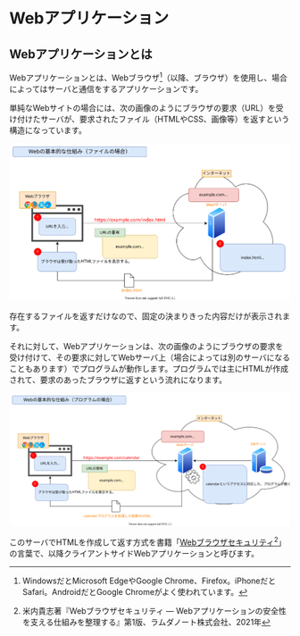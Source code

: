 # Webアプリケーション

## Webアプリケーションとは

Webアプリケーションとは、Webブラウザ[^1]（以降、ブラウザ）を使用し、場合によってはサーバと通信をするアプリケーションです。

単純なWebサイトの場合には、次の画像のようにブラウザの要求（URL）を受け付けたサーバが、要求されたファイル（HTMLやCSS、画像等）を返すという構造になっています。

![単純なWebサイトの例](image/web-site.svg)

存在するファイルを返すだけなので、固定の決まりきった内容だけが表示されます。

それに対して、Webアプリケーションは、次の画像のようにブラウザの要求を受け付けて、その要求に対してWebサーバ上（場合によっては別のサーバになることもあります）でプログラムが動作します。プログラムでは主にHTMLが作成されて、要求のあったブラウザに返すという流れになります。

![Webアプリケーションの例](image/web-application.svg)

このサーバでHTMLを作成して返す方式を書籍「[Webブラウザセキュリティ](https://www.lambdanote.com/products/wbs)[^2]」の言葉で、以降クライアントサイドWebアプリケーションと呼びます。

[^1]: WindowsだとMicrosoft EdgeやGoogle Chrome、Firefox。iPhoneだとSafari。AndroidだとGoogle Chromeがよく使われています。
[^2]: 米内貴志著『Webブラウザセキュリティ ― Webアプリケーションの安全性を支える仕組みを整理する』第1版、ラムダノート株式会社、2021年
